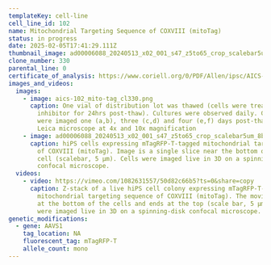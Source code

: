 ```yaml
---
templateKey: cell-line
cell_line_id: 102
name: Mitochondrial Targeting Sequence of COXVIII (mitoTag)
status: in progress
date: 2025-02-05T17:41:29.111Z
thumbnail_image: ad00006088_20240513_x02_001_s47_z5to65_crop_scalebar5um_8bit_slice22.jpg
clone_number: 330
parental_line: 0
certificate_of_analysis: https://www.coriell.org/0/PDF/Allen/ipsc/AICS-0102-330_CofA.pdf
images_and_videos:
  images:
    - image: aics-102_mito-tag_cl330.png
      caption: One vial of distribution lot was thawed (cells were treated with ROCK
        inhibitor for 24hrs post-thaw). Cultures were observed daily. Colonies
        were imaged one (a,b), three (c,d) and four (e,f) days post-thaw using a
        Leica microscope at 4x and 10x magnification
    - image: ad00006088_20240513_x02_001_s47_z5to65_crop_scalebar5um_8bit_slice22.png
      caption: hiPS cells expressing mTagRFP-T-tagged mitochondrial targeting sequence
        of COXVIII (mitoTag). Image is a single slice near the bottom of the
        cell (scalebar, 5 μm). Cells were imaged live in 3D on a spinning-disk
        confocal microscope.
  videos:
    - video: https://vimeo.com/1082631557/50d82c66b5?ts=0&share=copy
      caption: Z-stack of a live hiPS cell colony expressing mTagRFP-T-tagged
        mitochondrial targeting sequence of COXVIII (mitoTag). The movie starts
        at the bottom of the cells and ends at the top (scale bar, 5 µm). Cells
        were imaged live in 3D on a spinning-disk confocal microscope.
genetic_modifications:
  - gene: AAVS1
    tag_location: NA
    fluorescent_tag: mTagRFP-T
    allele_count: mono
---
```

